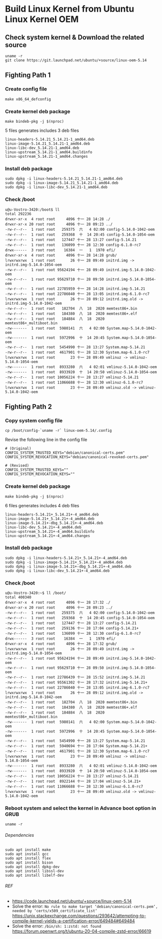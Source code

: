 # Build Linux Kernel from Ubuntu Linux Kernel OEM
## Check system kernel & Download the related source
```
uname -r
git clone https://git.launchpad.net/ubuntu/+source/linux-oem-5.14
```

## Fighting Path 1
### Create config file
```
make x86_64_defconfig
```

### Create kernel deb package
```
make bindeb-pkg -j $(nproc)
```

5 files generates includes 3 deb files

```
linux-headers-5.14.21_5.14.21-1_amd64.deb
linux-image-5.14.21_5.14.21-1_amd64.deb
linux-libc-dev_5.14.21-1_amd64.deb
linux-upstream_5.14.21-1_amd64.buildinfo
linux-upstream_5.14.21-1_amd64.changes
```

### Install deb package
```
sudo dpkg -i linux-headers-5.14.21_5.14.21-1_amd64.deb
sudo dpkg -i linux-image-5.14.21_5.14.21-1_amd64.deb
sudo dpkg -i linux-libc-dev_5.14.21-1_amd64.deb
```

### Check /boot
```
u@u-Vostro-3420:/boot$ ll
total 292236
drwxr-xr-x  4 root root     4096 十一 28 14:28 ./
drwxr-xr-x 20 root root     4096 十一 28 09:23 ../
-rw-r--r--  1 root root   259375  六   4 02:00 config-5.14.0-1042-oem
-rw-r--r--  1 root root   259368  十  14 20:45 config-5.14.0-1054-oem
-rw-r--r--  1 root root   127447 十一 28 13:27 config-5.14.21
-rw-r--r--  1 root root   136099 十一 28 12:30 config-6.1.0-rc7
drwx------  3 root root    16384  一   1  1970 efi/
drwxr-xr-x  4 root root     4096 十一 28 14:28 grub/
lrwxrwxrwx  1 root root       26 十一 28 09:49 initrd.img -> initrd.img-5.14.0-1054-oem
-rw-r--r--  1 root root 95624194 十一 28 09:49 initrd.img-5.14.0-1042-oem
-rw-r--r--  1 root root 95629710 十一 28 09:50 initrd.img-5.14.0-1054-oem
-rw-r--r--  1 root root 22785959 十一 28 14:28 initrd.img-5.14.21
-rw-r--r--  1 root root 22786040 十一 28 13:05 initrd.img-6.1.0-rc7
lrwxrwxrwx  1 root root       26 十一 28 09:12 initrd.img.old -> initrd.img-5.14.0-1042-oem
-rw-r--r--  1 root root   182704  八  18  2020 memtest86+.bin
-rw-r--r--  1 root root   184380  八  18  2020 memtest86+.elf
-rw-r--r--  1 root root   184884  八  18  2020 memtest86+_multiboot.bin
-rw-------  1 root root  5980141  六   4 02:00 System.map-5.14.0-1042-oem
-rw-------  1 root root  5972996  十  14 20:45 System.map-5.14.0-1054-oem
-rw-r--r--  1 root root  5454990 十一 28 13:27 System.map-5.14.21
-rw-r--r--  1 root root  4617901 十一 28 12:30 System.map-6.1.0-rc7
lrwxrwxrwx  1 root root       23 十一 28 09:49 vmlinuz -> vmlinuz-5.14.0-1054-oem
-rw-------  1 root root  8933280  六   4 02:01 vmlinuz-5.14.0-1042-oem
-rw-------  1 root root  8933920  十  14 20:50 vmlinuz-5.14.0-1054-oem
-rw-r--r--  1 root root 10056224 十一 28 13:27 vmlinuz-5.14.21
-rw-r--r--  1 root root 11066688 十一 28 12:30 vmlinuz-6.1.0-rc7
lrwxrwxrwx  1 root root       23 十一 28 09:49 vmlinuz.old -> vmlinuz-5.14.0-1042-oem
```
## Fighting Path 2
### Copy system config file
```
cp /boot/config-`uname -r` linux-oem-5.14/.config
```

Revise the following line in the config file
```
# (Original)
CONFIG_SYSTEM_TRUSTED_KEYS="debian/canonical-certs.pem"
CONFIG_SYSTEM_REVOCATION_KEYS="debian/canonical-revoked-certs.pem"
```

```
# (Revised)
CONFIG_SYSTEM_TRUSTED_KEYS=""
CONFIG_SYSTEM_REVOCATION_KEYS=""
```

### Create kernel deb package
```
make bindeb-pkg -j $(nproc)
```

6 files generates includes 4 deb files

```
linux-headers-5.14.21+_5.14.21+-4_amd64.deb
linux-image-5.14.21+_5.14.21+-4_amd64.deb
linux-image-5.14.21+-dbg_5.14.21+-4_amd64.deb
linux-libc-dev_5.14.21+-4_amd64.deb
linux-upstream_5.14.21+-4_amd64.buildinfo
linux-upstream_5.14.21+-4_amd64.changes
```

### Install deb package
```
sudo dpkg -i linux-headers-5.14.21+_5.14.21+-4_amd64.deb
sudo dpkg -i linux-image-5.14.21+_5.14.21+-4_amd64.deb
sudo dpkg -i linux-image-5.14.21+-dbg_5.14.21+-4_amd64.deb
sudo dpkg -i linux-libc-dev_5.14.21+-4_amd64.deb
```

### Check /boot
```
u@u-Vostro-3420:~$ ll /boot/
total 400340
drwxr-xr-x  4 root root     4096 十一 28 17:32 ./
drwxr-xr-x 20 root root     4096 十一 28 09:23 ../
-rw-r--r--  1 root root   259375  六   4 02:00 config-5.14.0-1042-oem
-rw-r--r--  1 root root   259368  十  14 20:45 config-5.14.0-1054-oem
-rw-r--r--  1 root root   127447 十一 28 13:27 config-5.14.21
-rw-r--r--  1 root root   259136 十一 28 17:04 config-5.14.21+
-rw-r--r--  1 root root   136099 十一 28 12:30 config-6.1.0-rc7
drwx------  3 root root    16384  一   1  1970 efi/
drwxr-xr-x  4 root root     4096 十一 28 17:32 grub/
lrwxrwxrwx  1 root root       26 十一 28 09:49 initrd.img -> initrd.img-5.14.0-1054-oem
-rw-r--r--  1 root root 95624194 十一 28 09:49 initrd.img-5.14.0-1042-oem
-rw-r--r--  1 root root 95629710 十一 28 09:50 initrd.img-5.14.0-1054-oem
-rw-r--r--  1 root root 22786439 十一 28 15:52 initrd.img-5.14.21
-rw-r--r--  1 root root 95561302 十一 28 17:32 initrd.img-5.14.21+
-rw-r--r--  1 root root 22786040 十一 28 13:05 initrd.img-6.1.0-rc7
lrwxrwxrwx  1 root root       26 十一 28 09:12 initrd.img.old -> initrd.img-5.14.0-1042-oem
-rw-r--r--  1 root root   182704  八  18  2020 memtest86+.bin
-rw-r--r--  1 root root   184380  八  18  2020 memtest86+.elf
-rw-r--r--  1 root root   184884  八  18  2020 memtest86+_multiboot.bin
-rw-------  1 root root  5980141  六   4 02:00 System.map-5.14.0-1042-oem
-rw-------  1 root root  5972996  十  14 20:45 System.map-5.14.0-1054-oem
-rw-r--r--  1 root root  5454990 十一 28 13:27 System.map-5.14.21
-rw-r--r--  1 root root  5940694 十一 28 17:04 System.map-5.14.21+
-rw-r--r--  1 root root  4617901 十一 28 12:30 System.map-6.1.0-rc7
lrwxrwxrwx  1 root root       23 十一 28 09:49 vmlinuz -> vmlinuz-5.14.0-1054-oem
-rw-------  1 root root  8933280  六   4 02:01 vmlinuz-5.14.0-1042-oem
-rw-------  1 root root  8933920  十  14 20:50 vmlinuz-5.14.0-1054-oem
-rw-r--r--  1 root root 10056224 十一 28 13:27 vmlinuz-5.14.21
-rw-r--r--  1 root root  8922144 十一 28 17:04 vmlinuz-5.14.21+
-rw-r--r--  1 root root 11066688 十一 28 12:30 vmlinuz-6.1.0-rc7
lrwxrwxrwx  1 root root       23 十一 28 09:49 vmlinuz.old -> vmlinuz-5.14.0-1042-oem
```

### Reboot system and select the kernel in Advance boot option in GRUB
```
uname -r
```

###### Dependencies
```
sudo apt install make
sudo apt install gcc
sudo apt install flex
sudo apt install bison
sudo apt install dpkg-dev
sudo apt install libssl-dev
sudo apt install libelf-dev
```

###### REF
- https://code.launchpad.net/ubuntu/+source/linux-oem-5.14
- Solve the error: `No rule to make target ‘debian/canonical-certs.pem‘, needed by ‘certs/x509_certificate_list‘`
https://unix.stackexchange.com/questions/293642/attempting-to-compile-kernel-yields-a-certification-error/649484#649484
- Solve the error: `/bin/sh: 1:zstd: not found`
https://forum.openwrt.org/t/ubuntu-20-04-compile-zstd-error/66619
